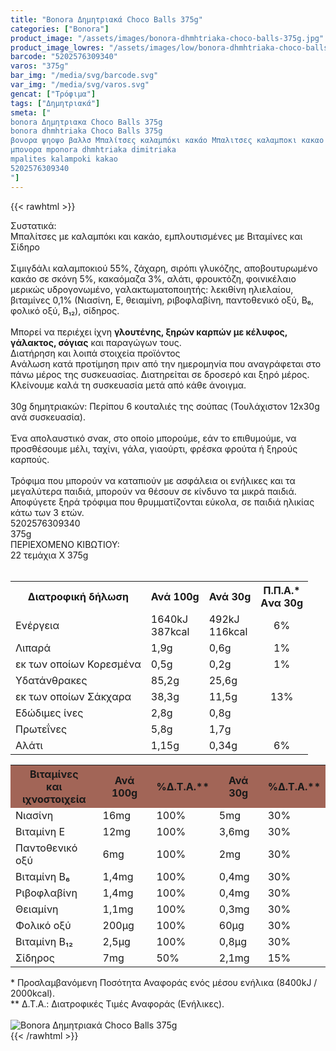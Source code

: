 ```yaml
---
title: "Bonora Δημητριακά Choco Balls 375g"
categories: ["Bonora"]
product_image: "/assets/images/bonora-dhmhtriaka-choco-balls-375g.jpg"
product_image_lowres: "/assets/images/low/bonora-dhmhtriaka-choco-balls-375g.jpg"
barcode: "5202576309340"
varos: "375g"
bar_img: "/media/svg/barcode.svg"
var_img: "/media/svg/varos.svg"
gencat: ["Τρόφιμα"]
tags: ["Δημητριακά"]
smeta: ["
bonora Δημητριακα Choco Balls 375g
bonora dhmhtriaka Choco Balls 375g
βονορα ψηοψο βαλλσ Μπαλίτσες καλαμπόκι κακάο Μπαλιτσες καλαμποκι κακαο
μπονορα mponora dhmhtriaka dimitriaka
mpalites kalampoki kakao
5202576309340
"]
---
```

{{< rawhtml >}}

<div class="sload60"><div class="product"><div id="sistatika">Συστατικά:</div><div class="alltext">Μπαλίτσες με καλαμπόκι και κακάο, εμπλουτισμένες με Βιταμίνες και Σίδηρο<br><br>Σιμιγδάλι καλαμποκιού 55%, ζάχαρη, σιρόπι γλυκόζης, αποβουτυρωμένο κακάο σε σκόνη 5%, κακαόμαζα 3%, αλάτι, φρουκτόζη, φοινικέλαιο μερικώς υδρογονωμένο, γαλακτωματοποιητής: λεκιθίνη ηλιελαίου, βιταμίνες 0,1% (Νιασίνη, Ε, θειαμίνη, ριβοφλαβίνη, παντοθενικό οξύ, Β₆, φολικό οξύ, Β₁₂), σίδηρος.<br><br>Μπορεί να περιέχει ίχνη <b>γλουτένης, ξηρών καρπών με κέλυφος, γάλακτος, σόγιας</b> και παραγώγων τους.</div><div id="loipa">Διατήρηση και λοιπά στοιχεία προϊόντος</div><div class="alltext">Aνάλωση κατά προτίμηση πριν από την ημερομηνία που αναγράφεται στο πάνω μέρος της συσκευασίας. Διατηρείται σε δροσερό και ξηρό μέρος. Κλείνουμε καλά τη συσκευασία μετά από κάθε άνοιγμα.<br><br>30g δημητριακών: Περίπου 6 κουταλιές της σούπας (Τουλάχιστον 12x30g ανά συσκευασία).<br><br>Ένα απολαυστικό σνακ, στο οποίο μπορούμε, εάν το επιθυμούμε, να προσθέσουμε μέλι, ταχίνι, γάλα, γιαούρτι, φρέσκα φρούτα ή ξηρούς καρπούς.<br><br>Τρόφιμα που μπορούν να καταπιούν με ασφάλεια οι ενήλικες και τα μεγαλύτερα παιδιά, μπορούν να θέσουν σε κίνδυνο τα μικρά παιδιά. Αποφύγετε ξηρά τρόφιμα που θρυμματίζονται εύκολα, σε παιδιά ηλικίας κάτω των 3 ετών.</div><div id="barcode"><div id="barimage1"></div><span id="bartext">5202576309340</span></div><div id="varos"><div id="varosimage1"></div><span id="varostext">375g</span></div><div id="kivotio">ΠΕΡΙΕΧΟΜΕΝΟ ΚΙΒΩΤΙΟΥ:<br>22 τεμάχια Χ 375g</div><br><div class="tabout"><table id="diatable"><tbody><tr><th>Διατροφική δήλωση</th><th>Ανά 100g</th><th>Ανά 30g</th><th>Π.Π.Α.*<br>Aνα 30g</th></tr><tr><td class="texr2">Ενέργεια</td><td class="texr">1640kJ<br>387kcal</td><td class="texr">492kJ<br>116kcal</td><td class="texr" style="text-align:center">6%</td></tr><tr><td class="texr2">Λιπαρά</td><td class="texr">1,9g</td><td class="texr">0,6g</td><td class="texr" style="text-align:center">1%</td></tr><tr><td class="gray">εκ των οποίων Κορεσµένα</td><td class="gray2">0,5g</td><td class="gray2">0,2g</td><td class="gray2" style="text-align:center">1%</td></tr><tr><td class="texr2">Yδατάνθρακες</td><td class="texr">85,2g</td><td class="texr">25,6g</td><td class="texr" style="text-align:center"></td></tr><tr><td class="gray">εκ των οποίων Σάκχαρα</td><td class="gray2">38,3g</td><td class="gray2">11,5g</td><td class="gray2" style="text-align:center">13%</td></tr><tr><td class="texr2">Eδώδιμες ίνες</td><td class="texr">2,8g</td><td class="texr">0,8g</td><td class="texr" style="text-align:center"></td></tr><tr><td class="texr2">Πρωτεΐνες</td><td class="texr">5,8g</td><td class="texr">1,7g</td><td class="texr" style="text-align:center"></td></tr><tr><td class="texr2">Αλάτι</td><td class="texr">1,15g</td><td class="texr">0,34g</td><td class="texr" style="text-align:center">6%</td></tr></tbody></table></div><div class="keno"></div><div class="tabout"><table id="diatable"><tbody><tr><th style="background:#a26557">Βιταμίνες<br>και ιχνοστοιχεία</th><th style="background:#a26557">Ανά 100g</th><th style="background:#a26557">%Δ.Τ.Α.**</th><th style="background:#a26557">Ανά 30g</th><th style="background:#a26557">%Δ.Τ.Α.**</th></tr><tr><td class="texr2">Νιασίνη</td><td class="texr">16mg</td><td class="texr">100%</td><td class="texr">5mg</td><td class="texr">30%</td></tr><tr><td class="texr2">Βιταμίνη Ε</td><td class="texr">12mg</td><td class="texr">100%</td><td class="texr">3,6mg</td><td class="texr">30%</td></tr><tr><td class="texr2">Παντοθενικό οξύ</td><td class="texr">6mg</td><td class="texr">100%</td><td class="texr">2mg</td><td class="texr">30%</td></tr><tr><td class="texr2">Βιταμίνη Β₆</td><td class="texr">1,4mg</td><td class="texr">100%</td><td class="texr">0,4mg</td><td class="texr">30%</td></tr><tr><td class="texr2">Ριβοφλαβίνη</td><td class="texr">1,4mg</td><td class="texr">100%</td><td class="texr">0,4mg</td><td class="texr">30%</td></tr><tr><td class="texr2">Θειαμίνη</td><td class="texr">1,1mg</td><td class="texr">100%</td><td class="texr">0,3mg</td><td class="texr">30%</td></tr><tr><td class="texr2">Φολικό οξύ</td><td class="texr">200μg</td><td class="texr">100%</td><td class="texr">60μg</td><td class="texr">30%</td></tr><tr><td class="texr2">Βιταμίνη Β₁₂</td><td class="texr">2,5μg</td><td class="texr">100%</td><td class="texr">0,8μg</td><td class="texr">30%</td></tr><tr><td class="texr2">Σίδηρος</td><td class="texr">7mg</td><td class="texr">50%</td><td class="texr">2,1mg</td><td class="texr">15%</td></tr></tbody></table></div><div class="alltext">* Προσλαμβανόμενη Ποσότητα Αναφοράς ενός μέσου ενήλικα (8400kJ / 2000kcal).<br>** Δ.Τ.Α.: Διατροφικές Τιμές Αναφοράς (Ενήλικες).</div><br><div class="pimg"><img alt="Bonora Δημητριακά Choco Balls 375g" title="Bonora Δημητριακά Choco Balls 375g" src="/assets/images/bonora-dhmhtriaka-choco-balls-375g.jpg"></div></div></div>
{{< /rawhtml >}}



